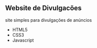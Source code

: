 ## Website de Divulgacões

 site simples para divulgações de anúncios
 
 - HTML5
 - CSS3
 - Javascript

